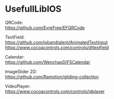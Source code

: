 # UsefullLibIOS

QRCode:<br>
https://github.com/EyreFree/EFQRCode

TextField:<br>
https://github.com/jobandtalent/AnimatedTextInput
https://www.cocoacontrols.com/controls/dttextfield

Calendar:<br>
https://github.com/WenchaoD/FSCalendar

ImageSlider 2D:<br>
https://github.com/Ramotion/gliding-collection

VideoPlayer: <br>
https://www.cocoacontrols.com/controls/jdplayer
